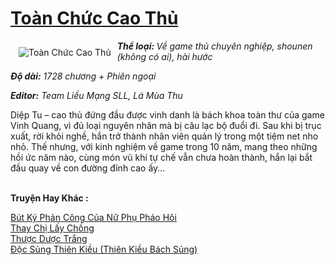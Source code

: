 <a href="https://utruyen.com/truyen/toan-chuc-cao-thu/17524/" title="Toàn Chức Cao Thủ"><h1>Toàn Chức Cao Thủ</h1></a><div style="display:table"><img align="right" style="float: left; padding: 10px;" src="https://utruyen.com/images/story/200x260/toan-chuc-cao-thu.jpg" alt="Toàn Chức Cao Thủ"><i><b>Thể loại: </b>Về game thủ chuyên nghiệp, shounen (không có ai), hài hước</i><p></p><i><b>Độ dài:</b> 1728 chương + Phiên ngoại</i><p></p><i><b>Editor:</b> Team Liều Mạng SLL, Lá Mùa Thu</i><p></p>Diệp Tu – cao thủ đứng đầu được vinh danh là bách khoa toàn thư của game Vinh Quang, vì đủ loại nguyên nhân mà bị câu lạc bộ đuổi đi. Sau khi bị trục xuất, rời khỏi nghề, hắn trở thành nhân viên quản lý trong một tiệm net nho nhỏ. Thế nhưng, với kinh nghiệm về game trong 10 năm, mang theo những hồi ức năm nào, cùng món vũ khí tự chế vẫn chưa hoàn thành, hắn lại bắt đầu quay về con đường đỉnh cao ấy…</div><p><br><b>Truyện Hay Khác :</b></p><a href="https://utruyen.com/truyen/but-ky-phan-cong-cua-nu-phu-phao-hoi/16583/" alt="Bút Ký Phản Công Của Nữ Phụ Pháo Hôi">Bút Ký Phản Công Của Nữ Phụ Pháo Hôi</a><br/><a href="https://github.com/quanluxury/ngontinhhot/tree/master/truyenhay/19172/" alt="Thay Chị Lấy Chồng">Thay Chị Lấy Chồng</a><br/><a href="https://github.com/quanluxury/ngontinhhot/tree/master/truyenhay/19213/" alt="Thược Dược Trắng">Thược Dược Trắng</a><br/><a href="https://truyenngontinhay.wordpress.com/2019/10/03/doc-sung-thien-kieu-thien-kieu-bach-sung/" alt="Độc Sủng Thiên Kiều (Thiên Kiều Bách Sủng)">Độc Sủng Thiên Kiều (Thiên Kiều Bách Sủng)</a><br/>